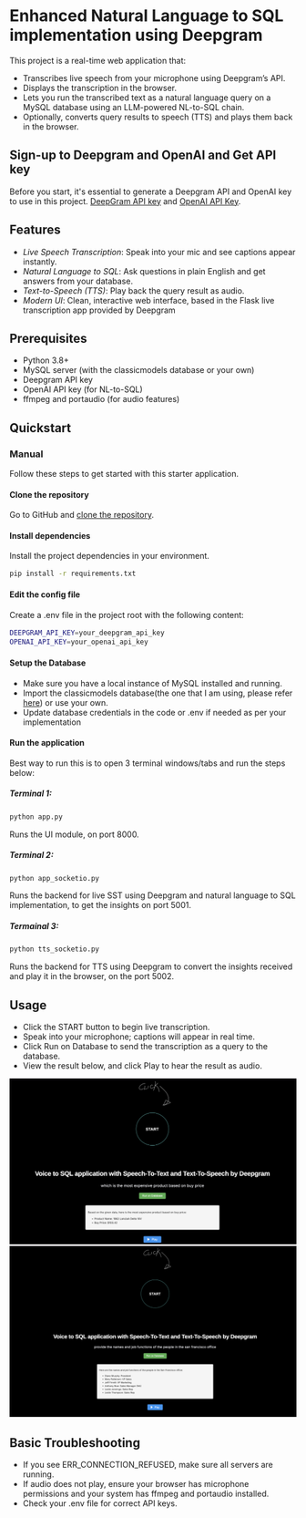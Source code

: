 # Enhanced Natural Language to SQL implementation using Deepgram

This project is a real-time web application that:
- Transcribes live speech from your microphone using Deepgram’s API.
- Displays the transcription in the browser.
- Lets you run the transcribed text as a natural language query on a MySQL database using an LLM-powered NL-to-SQL chain.
- Optionally, converts query results to speech (TTS) and plays them back in the browser.


## Sign-up to Deepgram and OpenAI and Get API key

Before you start, it's essential to generate a Deepgram API and OpenAI key to use in this project. [DeepGram API key](https://console.deepgram.com/signup?jump=keys) and [OpenAI API Key](https://platform.openai.com).

## Features
- *Live Speech Transcription*: Speak into your mic and see captions appear instantly.
- *Natural Language to SQL*: Ask questions in plain English and get answers from your database.
- *Text-to-Speech (TTS)*: Play back the query result as audio.
- *Modern UI*: Clean, interactive web interface, based in the Flask live transcription app provided by Deepgram

## Prerequisites
- Python 3.8+
- MySQL server (with the classicmodels database or your own)
- Deepgram API key
- OpenAI API key (for NL-to-SQL)
- ffmpeg and portaudio (for audio features)

## Quickstart

### Manual

Follow these steps to get started with this starter application.

#### Clone the repository

Go to GitHub and [clone the repository](https://github.com/avnishkanungo/NLToSQLEnhanced.git).

#### Install dependencies

Install the project dependencies in your environment.

```bash
pip install -r requirements.txt
```

#### Edit the config file

Create a .env file in the project root with the following content:

```bash
DEEPGRAM_API_KEY=your_deepgram_api_key
OPENAI_API_KEY=your_openai_api_key
```

#### Setup the Database

- Make sure you have a local instance of MySQL installed and running.
- Import the classicmodels database(the one that I am using, please refer [here](https://www.mysqltutorial.org/getting-started-with-mysql/mysql-sample-database/)) or use your own.
- Update database credentials in the code or .env if needed as per your implementation

#### Run the application

Best way to run this is to open 3 terminal windows/tabs and run the steps below:

##### Terminal 1:

```bash
python app.py
```
Runs the UI module, on port 8000.


##### Terminal 2:

```bash
python app_socketio.py
```
Runs the backend for live SST using Deepgram and natural language to SQL implementation, to get the insights on port 5001.

##### Termainal 3:
```bash
python tts_socketio.py
```
Runs the backend for TTS using Deepgram to convert the insights received and play it in the browser, on the port 5002.

## Usage

- Click the START button to begin live transcription.
- Speak into your microphone; captions will appear in real time.
- Click Run on Database to send the transcription as a query to the database.
- View the result below, and click Play to hear the result as audio.

![How the running app will look](NLTOSQL_Enhanced.png)
![Another Example](NLSQL_Enhanced2.png)

## Basic Troubleshooting

- If you see ERR_CONNECTION_REFUSED, make sure all servers are running.
- If audio does not play, ensure your browser has microphone permissions and your system has ffmpeg and portaudio installed.
- Check your .env file for correct API keys.

